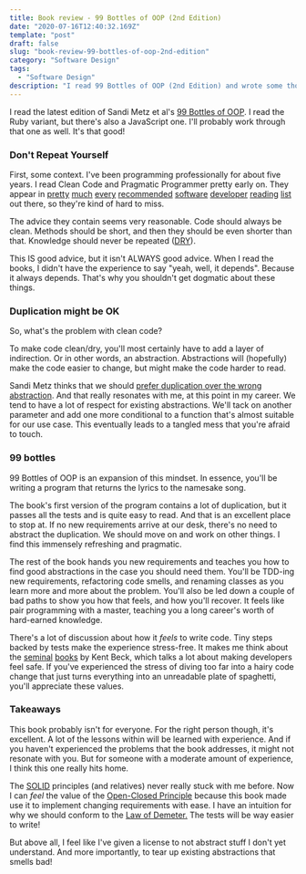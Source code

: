```yaml
---
title: Book review - 99 Bottles of OOP (2nd Edition)
date: "2020-07-16T12:40:32.169Z"
template: "post"
draft: false
slug: "book-review-99-bottles-of-oop-2nd-edition"
category: "Software Design"
tags:
  - "Software Design"
description: "I read 99 Bottles of OOP (2nd Edition) and wrote some thoughts about it. Spoiler - I liked it alot!"
---
```


I read the latest edition of Sandi Metz et al's [99 Bottles of OOP](https://sandimetz.com/99bottles). I read the Ruby variant, but there's also a JavaScript one. I'll probably work through that one as well. It's that good!

### Don't Repeat Yourself

First, some context. I've been programming professionally for about five years. I read Clean Code and Pragmatic Programmer pretty early on. They appear in [pretty](https://www.serverless.com/blog/software-engineering-resources) [much](https://dev.to/awwsmm/20-most-recommended-books-for-software-developers-5578) [every](https://medium.com/better-programming/10-must-read-books-for-software-engineers-edfac373821b) [recommended](https://medium.com/@YogevSitton/the-ultimate-reading-list-for-developers-e96c832d9687) [software](https://sizovs.net/2019/03/17/the-best-books-all-software-developers-must-read/) [developer](https://www.freecodecamp.org/news/9-books-for-junior-developers-in-2019-e41fc7ecc586/) [reading](https://simpleprogrammer.com/best-programming-books-2019/) [list](https://bookauthority.org/books/best-software-development-books) out there, so they're kind of hard to miss.

The advice they contain seems very reasonable. Code should always be clean. Methods should be short, and then they should be even shorter than that. Knowledge should never be repeated ([DRY](https://en.wikipedia.org/wiki/Don%27t_repeat_yourself)).

This IS good advice, but it isn't ALWAYS good advice. When I read the books, I didn't have the experience to say "yeah, well, it depends". Because it always depends. That's why you shouldn't get dogmatic about these things.

### Duplication might be OK

So, what's the problem with clean code?

To make code clean/dry, you'll most certainly have to add a layer of indirection. Or in other words, an abstraction. Abstractions will (hopefully) make the code easier to change, but might make the code harder to read.

Sandi Metz thinks that we should [prefer duplication over the wrong abstraction](https://sandimetz.com/blog/2016/1/20/the-wrong-abstraction). And that really resonates with me, at this point in my career. We tend to have a lot of respect for existing abstractions. We'll tack on another parameter and add one more conditional to a function that's almost suitable for our use case. This eventually leads to a tangled mess that you're afraid to touch.

### 99 bottles

99 Bottles of OOP is an expansion of this mindset. In essence, you'll be writing a program that returns the lyrics to the namesake song.

The book's first version of the program contains a lot of duplication, but it passes all the tests and is quite easy to read. And that is an excellent place to stop at. If no new requirements arrive at our desk, there's no need to abstract the duplication. We should move on and work on other things. I find this immensely refreshing and pragmatic.

The rest of the book hands you new requirements and teaches you how to find good abstractions in the case you should need them. You'll be TDD-ing new requirements, refactoring code smells, and renaming classes as you learn more and more about the problem. You'll also be led down a couple of bad paths to show you how that feels, and how you'll recover. It feels like pair programming with a master, teaching you a long career's worth of hard-earned knowledge.

There's a lot of discussion about how it _feels_ to write code. Tiny steps backed by tests make the experience stress-free. It makes me think about the [seminal](https://www.amazon.com/dp/0321278658/) [books](https://www.amazon.com/Test-Driven-Development-Kent-Beck/dp/0321146530/) by Kent Beck, which talks a lot about making developers feel safe. If you've experienced the stress of diving too far into a hairy code change that just turns everything into an unreadable plate of spaghetti, you'll appreciate these values.

### Takeaways

This book probably isn't for everyone. For the right person though, it's excellent. A lot of the lessons within will be learned with experience. And if you haven't experienced the problems that the book addresses, it might not resonate with you. But for someone with a moderate amount of experience, I think this one really hits home.

The [SOLID](https://en.wikipedia.org/wiki/SOLID) principles (and relatives) never really stuck with me before. Now I can _feel_ the value of the [Open-Closed Principle](https://en.wikipedia.org/wiki/Open%E2%80%93closed_principle) because this book made use it to implement changing requirements with ease. I have an intuition for why we should conform to the [Law of Demeter.](https://en.wikipedia.org/wiki/Law_of_Demeter) The tests will be way easier to write!

But above all, I feel like I've given a license to not abstract stuff I don't yet understand. And more importantly, to tear up existing abstractions that smells bad!
